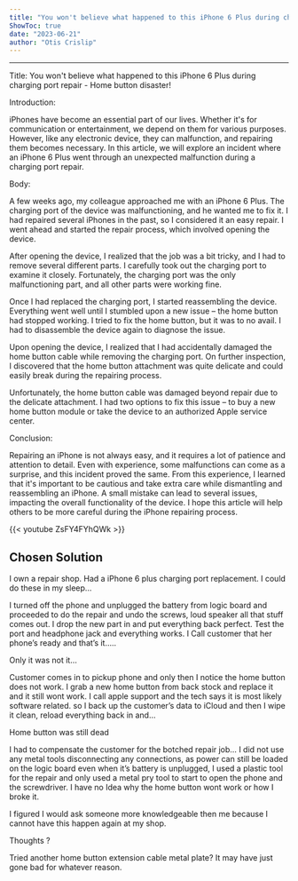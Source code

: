 ```yaml
---
title: "You won't believe what happened to this iPhone 6 Plus during charging port repair - Home button disaster!"
ShowToc: true 
date: "2023-06-21"
author: "Otis Crislip"
---
```

*****
Title: You won't believe what happened to this iPhone 6 Plus during charging port repair - Home button disaster!

Introduction:

iPhones have become an essential part of our lives. Whether it's for communication or entertainment, we depend on them for various purposes. However, like any electronic device, they can malfunction, and repairing them becomes necessary. In this article, we will explore an incident where an iPhone 6 Plus went through an unexpected malfunction during a charging port repair.

Body:

A few weeks ago, my colleague approached me with an iPhone 6 Plus. The charging port of the device was malfunctioning, and he wanted me to fix it. I had repaired several iPhones in the past, so I considered it an easy repair. I went ahead and started the repair process, which involved opening the device.

After opening the device, I realized that the job was a bit tricky, and I had to remove several different parts. I carefully took out the charging port to examine it closely. Fortunately, the charging port was the only malfunctioning part, and all other parts were working fine.

Once I had replaced the charging port, I started reassembling the device. Everything went well until I stumbled upon a new issue – the home button had stopped working. I tried to fix the home button, but it was to no avail. I had to disassemble the device again to diagnose the issue.

Upon opening the device, I realized that I had accidentally damaged the home button cable while removing the charging port. On further inspection, I discovered that the home button attachment was quite delicate and could easily break during the repairing process.

Unfortunately, the home button cable was damaged beyond repair due to the delicate attachment. I had two options to fix this issue – to buy a new home button module or take the device to an authorized Apple service center.

Conclusion:

Repairing an iPhone is not always easy, and it requires a lot of patience and attention to detail. Even with experience, some malfunctions can come as a surprise, and this incident proved the same. From this experience, I learned that it's important to be cautious and take extra care while dismantling and reassembling an iPhone. A small mistake can lead to several issues, impacting the overall functionality of the device. I hope this article will help others to be more careful during the iPhone repairing process.

{{< youtube ZsFY4FYhQWk >}} 



## Chosen Solution
 I own a repair shop. Had a iPhone 6 plus charging port replacement. I could do these in my sleep… 

I turned off the phone and unplugged the battery from logic board and proceeded to do the repair and undo the screws, loud speaker all that stuff comes out. I drop the new part in and put everything back perfect. Test the port and headphone jack and everything works. I Call customer that her phone’s ready and that’s it…..

Only it was not it…

Customer comes in to pickup phone and only then I notice the home button does not work. 
I grab a new home button from back stock and replace it and it still wont work. I call apple support and the tech says it is most likely software  related. so I back up the customer’s data to iCloud and then I wipe it clean, reload everything back in and… 

Home button was still dead

I had to compensate the customer for the botched repair job… I did not use any metal tools disconnecting any connections, as power can still be loaded on the logic board even when it’s battery is unplugged, I used a plastic tool for the repair and only used a metal pry tool to start to open the phone and the screwdriver. I have no Idea why the home button wont work or how I broke it.  

I figured I would ask someone more knowledgeable then me because I cannot have this happen again at my shop. 

Thoughts ?

 Tried another home button  extension cable metal plate? It may have just gone bad for whatever reason.




